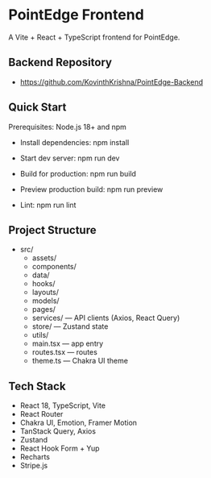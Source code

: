 # PointEdge Frontend

A Vite + React + TypeScript frontend for PointEdge.

## Backend Repository
- https://github.com/KovinthKrishna/PointEdge-Backend

## Quick Start

Prerequisites: Node.js 18+ and npm

- Install dependencies:
  npm install

- Start dev server:
  npm run dev

- Build for production:
  npm run build

- Preview production build:
  npm run preview

- Lint:
  npm run lint

## Project Structure

- src/
  - assets/
  - components/
  - data/
  - hooks/
  - layouts/
  - models/
  - pages/
  - services/ — API clients (Axios, React Query)
  - store/ — Zustand state
  - utils/
  - main.tsx — app entry
  - routes.tsx — routes
  - theme.ts — Chakra UI theme

## Tech Stack

- React 18, TypeScript, Vite
- React Router
- Chakra UI, Emotion, Framer Motion
- TanStack Query, Axios
- Zustand
- React Hook Form + Yup
- Recharts
- Stripe.js
